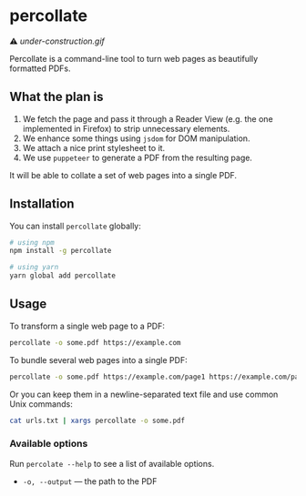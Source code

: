 # percollate

⚠️ _under-construction.gif_

Percollate is a command-line tool to turn web pages as beautifully formatted PDFs.

## What the plan is

1. We fetch the page and pass it through a Reader View (e.g. the one implemented in Firefox) to strip unnecessary elements.
2. We enhance some things using `jsdom` for DOM manipulation.
3. We attach a nice print stylesheet to it.
4. We use `puppeteer` to generate a PDF from the resulting page.

It will be able to collate a set of web pages into a single PDF.

## Installation

You can install `percollate` globally:

```bash
# using npm
npm install -g percollate

# using yarn
yarn global add percollate
```

## Usage

To transform a single web page to a PDF:

```bash
percollate -o some.pdf https://example.com
```

To bundle several web pages into a single PDF:

```bash
percollate -o some.pdf https://example.com/page1 https://example.com/page2
```

Or you can keep them in a newline-separated text file and use common Unix commands:

```bash
cat urls.txt | xargs percollate -o some.pdf
```

### Available options

Run `percolate --help` to see a list of available options.

* `-o, --output` — the path to the PDF